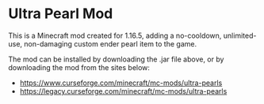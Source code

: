 # Ultra Pearl Mod

This is a Minecraft mod created for 1.16.5, adding a no-cooldown, unlimited-use, non-damaging custom ender pearl item to the game.

The mod can be installed by downloading the .jar file above, or by downloading the mod from the sites below:
- https://www.curseforge.com/minecraft/mc-mods/ultra-pearls
- https://legacy.curseforge.com/minecraft/mc-mods/ultra-pearls
